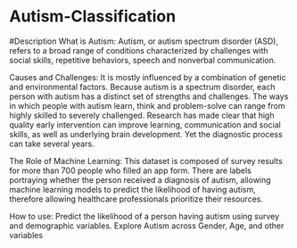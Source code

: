 # Autism-Classification

#Description
What is Autism:
    Autism, or autism spectrum disorder (ASD), refers to a broad range of conditions characterized by challenges with social skills, repetitive behaviors, speech and nonverbal communication.

Causes and Challenges:
    It is mostly influenced by a combination of genetic and environmental factors. Because autism is a spectrum disorder, each person with autism has a distinct set of strengths and challenges. The ways in which people with autism learn, think and problem-solve can range from highly skilled to severely challenged.
    Research has made clear that high quality early intervention can improve learning, communication and social skills, as well as underlying brain development. Yet the diagnostic process can take several years.

The Role of Machine Learning:
    This dataset is composed of survey results for more than 700 people who filled an app form. There are labels portraying whether the person received a diagnosis of autism, allowing machine learning models to predict the likelihood of having autism, therefore allowing healthcare professionals prioritize their resources.

How to use:
    Predict the likelihood of a person having autism using survey and demographic variables.
    Explore Autism across Gender, Age, and other variables


